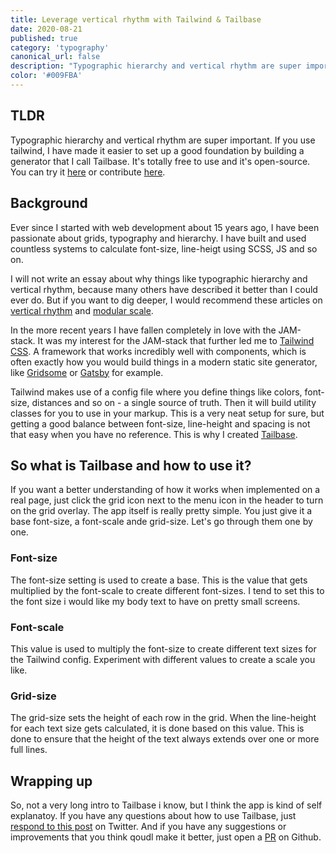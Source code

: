```yaml
---
title: Leverage vertical rhythm with Tailwind & Tailbase
date: 2020-08-21
published: true
category: 'typography'
canonical_url: false
description: "Typographic hierarchy and vertical rhythm are super important. If you use tailwind, I have made it easier to set up a good foundation by building a generator that I call Tailbase. It's totally free to use and it's open-source."
color: '#009FBA'
---
```


## TLDR

Typographic hierarchy and vertical rhythm are super important. If you use tailwind, I have made it easier to set up a good foundation by building a generator that I call Tailbase. It's totally free to use and it's open-source. You can try it [here](https://tailbase.samuelhorn.com) or contribute [here](https://github.com/samuelhorn/tailbase).

## Background

Ever since I started with web development about 15 years ago, I have been passionate about grids, typography and hierarchy. I have built and used countless systems to calculate font-size, line-heigt using SCSS, JS and so on. 

I will not write an essay about why things like typographic hierarchy and vertical rhythm, because many others have described it better than I could ever do. But if you want to dig deeper, I would recommend these articles on [vertical rhythm](https://zellwk.com/blog/why-vertical-rhythms/) and [modular scale](https://blog.prototypr.io/defining-a-modular-type-scale-for-web-ui-51acd5df31aa).

In the more recent years I have fallen completely in love with the JAM-stack. It was my interest for the JAM-stack that further led me to [Tailwind CSS](https://tailwindcss.com/). A framework that works incredibly well with components, which is often exactly how you would build things in a modern static site generator, like [Gridsome](https://gridsome.org/) or [Gatsby](https://www.gatsbyjs.com/) for example.

Tailwind makes use of a config file where you define things like colors, font-size, distances and so on - a single source of truth. Then it will build utility classes for you to use in your markup. This is a very neat setup for sure, but getting a good balance between font-size, line-height and spacing is not that easy when you have no reference. This is why I created [Tailbase](https://tailbase.samuelhorn.com).

## So what is Tailbase and how to use it?

If you want a better understanding of how it works when implemented on a real page, just click the grid icon next to the menu icon in the header to turn on the grid overlay. The app itself is really pretty simple. You just give it a base font-size, a font-scale ande grid-size. Let's go through them one by one.

### Font-size

The font-size setting is used to create a base. This is the value that gets multiplied by the font-scale to create different font-sizes. I tend to set this to the font size i would like my body text to have on pretty small screens.

### Font-scale

This value is used to multiply the font-size to create different text sizes for the Tailwind config. Experiment with different values to create a scale you like.

### Grid-size

The grid-size sets the height of each row in the grid. When the line-height for each text size gets calculated, it is done based on this value. This is done to ensure that the height of the text always extends over one or more full lines.

## Wrapping up

So, not a very long intro to Tailbase i know, but I think the app is kind of self explanatoy. If you have any questions about how to use Tailbase, just [respond to this post](https://twitter.com/intent/tweet?via=pixelcrook&text=Leverage%20vertical%20rhythm%20with%20Tailwind%20%26%20Tailbase&url=https://samuelhorn.com/leverage-vertical-rhythm-with-tailwind-and-tailbase/) on Twitter. And if you have any suggestions or improvements that you think qoudl make it better, just open a [PR](https://github.com/samuelhorn/tailbase/pulls) on Github.

